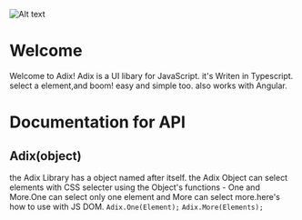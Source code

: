 
![Alt text](https://upload.wikimedia.org/wikipedia/commons/1/14/Adix_full_2.png "a title")
#  Welcome 

Welcome to Adix! Adix is a UI libary for JavaScript. it's Writen in Typescript.
select a element,and boom! easy and  simple too. also works with Angular.

# Documentation for API

## Adix(object)
the Adix Library has a object named after itself. the Adix Object can select elements with CSS selecter using the Object's functions - One and More.One can select only one element and More can select more.here's how to use with JS DOM.
<code>Adix.One(Element);</code>
<code>Adix.More(Elements);</code>
